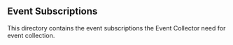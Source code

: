 ## Event Subscriptions
This directory contains the event subscriptions the Event Collector need for event collection. 